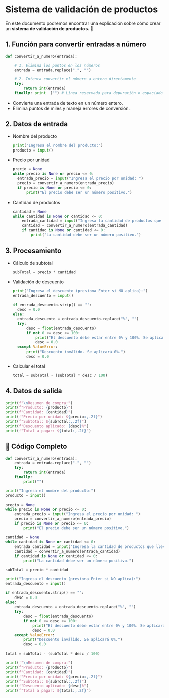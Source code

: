 #  Sistema de validación de productos

En este documento podremos encontrar una explicación sobre cómo crear un <b>sistema de validación de productos. 🛒</b>
## 1. Función para convertir entradas a número

```python
def convertir_a_numero(entrada):

    # 1. Elimina los puntos en los números
    entrada = entrada.replace(".", "")

    # 2. Intenta convertir el número a entero directamente
    try:
        return int(entrada)
    finally: print  ("") # Línea reservada para depuración o espaciado (se puede quitar)
```
- Convierte una entrada de texto en un número entero.
- Elimina puntos de miles y maneja errores de conversión.
  
## 2. Datos de entrada
- Nombre del producto
  ```python
  print("Ingresa el nombre del producto:")
  producto = input()
  ```
  
- Precio por unidad
  ```python
  precio = None
  while precio is None or precio <= 0:
    entrada_precio = input("Ingresa el precio por unidad: ")
    precio = convertir_a_numero(entrada_precio)
    if precio is None or precio <= 0:
        print("El precio debe ser un número positivo.")
  ```
  
- Cantidad de productos
    ```python
    cantidad = None
    while cantidad is None or cantidad <= 0:
        entrada_cantidad = input("Ingresa la cantidad de productos que llevas: ")
        cantidad = convertir_a_numero(entrada_cantidad)
        if cantidad is None or cantidad <= 0:
            print("La cantidad debe ser un número positivo.")
    ```
    

## 3. Procesamiento

- Cálculo de subtotal

    ```python
    subTotal = precio * cantidad
   ```
    
- Validación de descuento
  
  ```python
  print("Ingresa el descuento (presiona Enter si NO aplica):")
  entrada_descuento = input()

  if entrada_descuento.strip() == "":
    desc = 0.0
  else:
    entrada_descuento = entrada_descuento.replace("%", "")
    try:
        desc = float(entrada_descuento)
        if not 0 <= desc <= 100:
            print("El descuento debe estar entre 0% y 100%. Se aplicará 0%.")
            desc = 0.0
    except ValueError:
        print("Descuento inválido. Se aplicará 0%.")
        desc = 0.0
  ```

- Calcular el total

  ```python
  total = subTotal - (subTotal * desc / 100)
  ```

## 4. Datos de salida

```python
print(f"\nResumen de compra:")
print(f"Producto: {producto}")
print(f"Cantidad: {cantidad}")
print(f"Precio por unidad: ${precio:,.2f}")
print(f"Subtotal: ${subTotal:,.2f}")
print(f"Descuento aplicado: {desc}%")
print(f"Total a pagar: ${total:,.2f}")
```

## 🧾 Código Completo

```python
def convertir_a_numero(entrada):
    entrada = entrada.replace(".", "")
    try:
        return int(entrada)
    finally:
        print("")

print("Ingresa el nombre del producto:")
producto = input()

precio = None
while precio is None or precio <= 0:
    entrada_precio = input("Ingresa el precio por unidad: ")
    precio = convertir_a_numero(entrada_precio)
    if precio is None or precio <= 0:
        print("El precio debe ser un número positivo.")

cantidad = None
while cantidad is None or cantidad <= 0:
    entrada_cantidad = input("Ingresa la cantidad de productos que llevas: ")
    cantidad = convertir_a_numero(entrada_cantidad)
    if cantidad is None or cantidad <= 0:
        print("La cantidad debe ser un número positivo.")

subTotal = precio * cantidad

print("Ingresa el descuento (presiona Enter si NO aplica):")
entrada_descuento = input()

if entrada_descuento.strip() == "":
    desc = 0.0
else:
    entrada_descuento = entrada_descuento.replace("%", "")
    try:
        desc = float(entrada_descuento)
        if not 0 <= desc <= 100:
            print("El descuento debe estar entre 0% y 100%. Se aplicará 0%.")
            desc = 0.0
    except ValueError:
        print("Descuento inválido. Se aplicará 0%.")
        desc = 0.0

total = subTotal - (subTotal * desc / 100)

print(f"\nResumen de compra:")
print(f"Producto: {producto}")
print(f"Cantidad: {cantidad}")
print(f"Precio por unidad: ${precio:,.2f}")
print(f"Subtotal: ${subTotal:,.2f}")
print(f"Descuento aplicado: {desc}%")
print(f"Total a pagar: ${total:,.2f}")

```

